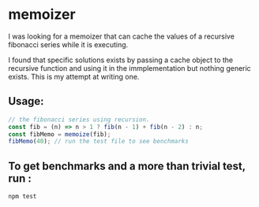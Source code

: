 # memoizer

I was looking for a memoizer that can cache the values of a recursive
fibonacci series while it is executing.

I found that specific solutions exists by passing a cache object to
the recursive function and using it in the immplementation but nothing
generic exists. This is my attempt at writing one.

## Usage:

```js
// the fibonacci series using recursion.
const fib = (n) => n > 1 ? fib(n - 1) + fib(n - 2) : n;
const fibMemo = memoize(fib);
fibMemo(40); // run the test file to see benchmarks
```

## To get benchmarks and a more than trivial test, run :
```js
npm test
```
